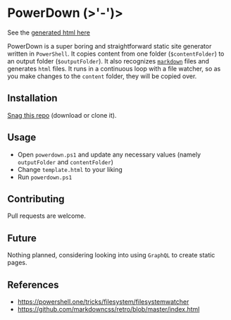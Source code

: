 # PowerDown (>'-')>

See the [generated html here](/output/README.html)

PowerDown is a super boring and straightforward static site generator written in `PowerShell`.
It copies content from one folder (`$contentFolder`) to an output folder (`$outputFolder`).
It also recognizes [`markdown`](https://docs.microsoft.com/en-us/powershell/module/microsoft.powershell.utility/convertfrom-markdown?view=powershell-7.2) files and generates `html` files.
It runs in a continuous loop with a file watcher, so as you make changes to the `content` folder, they will be copied over.

## Installation

[Snag this repo](https://github.com/vandsh/powerdown) (download or clone it).

## Usage

- Open `powerdown.ps1` and update any necessary values (namely `outputFolder` and `contentFolder`)
- Change `template.html` to your liking
- Run `powerdown.ps1`

## Contributing
Pull requests are welcome.

## Future
Nothing planned, considering looking into using `GraphQL` to create static pages.

## References
- https://powershell.one/tricks/filesystem/filesystemwatcher
- https://github.com/markdowncss/retro/blob/master/index.html